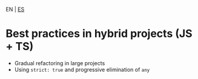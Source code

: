 <!-- MULTILANGUAJE MENU START -->
EN | [ES](https://lckpig.gitbook.io/es-practical-dev-handbook/typescript/interoperability-migration/hybrid-project-best-practices)
<!-- MULTILANGUAJE MENU END -->

# Best practices in hybrid projects (JS + TS)
 
- Gradual refactoring in large projects
- Using `strict: true` and progressive elimination of `any` 